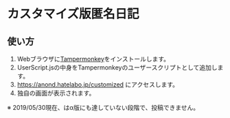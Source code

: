 # カスタマイズ版匿名日記

## 使い方

1. Webブラウザに[Tampermonkey](https://www.tampermonkey.net/)をインストールします。
1. UserScript.jsの中身をTampermonkeyのユーザースクリプトとして追加します。
1. https://anond.hatelabo.jp/customized にアクセスします。
1. 独自の画面が表示されます。

※ 2019/05/30現在、はα版にも達していない段階で、投稿できません。
